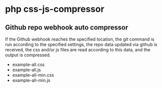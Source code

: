 # php css-js-compressor

## Github repo webhook auto compressor

If the Github webhook reaches the specified location, the git command is run according to the specified settings, the repo data updated via github is received, the css and/or js files are read according to this data, and the output is compressed.

- example-all.css
- example-all.js
- example-all-min.css
- example-all-min.js
